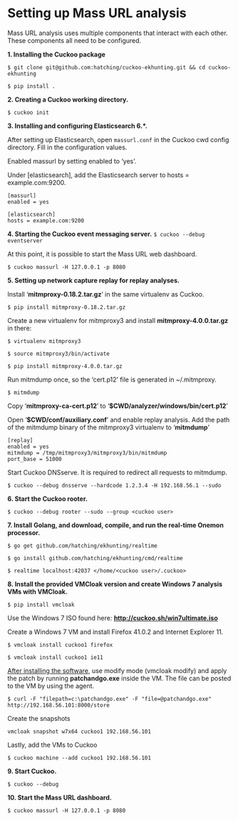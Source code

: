 # Setting up Mass URL analysis
Mass URL analysis uses multiple components that interact with each other. These components all need to be configured.

**1. Installing the Cuckoo package**

`$ git clone git@github.com:hatching/cuckoo-ekhunting.git && cd cuckoo-ekhunting`

`$ pip install .`

**2. Creating a Cuckoo working directory.**

`$ cuckoo init`

**3. Installing and configuring Elasticsearch 6.*.**

After setting up Elasticsearch, open `massurl.conf` in the Cuckoo cwd config directory. Fill in the configuration values.

Enabled massurl by setting enabled to ‘yes’.

Under [elasticsearch], add the Elasticsearch server to hosts = example.com:9200.

```
[massurl]
enabled = yes

[elasticsearch]
hosts = example.com:9200
```

**4. Starting the Cuckoo event messaging server.**
`$ cuckoo --debug eventserver`

At this point, it is possible to start the Mass URL web dashboard.

`$ cuckoo massurl -H 127.0.0.1 -p 8080`

**5. Setting up network capture replay for replay analyses.**

Install ‘**mitmproxy-0.18.2.tar.gz**‘ in the same virtualenv as Cuckoo.

`$ pip install mitmproxy-0.18.2.tar.gz`

Create a new virtualenv for mitmproxy3 and install **mitmproxy-4.0.0.tar.gz** in there:

`$ virtualenv mitmproxy3`

`$ source mitmproxy3/bin/activate`

`$ pip install mitmproxy-4.0.0.tar.gz`

Run mitmdump once, so the ‘cert.p12’ file is generated in ~/.mitmproxy.

`$ mitmdump`

Copy ‘**mitmproxy-ca-cert.p12**’ to ‘**$CWD/analyzer/windows/bin/cert.p12**’

Open ‘**$CWD/conf/auxiliary.conf**’ and enable replay analysis. Add the path of the mitmdump binary of the mitmproxy3 virtualenv to ‘**mitmdump**’

```
[replay]
enabled = yes
mitmdump = /tmp/mitmproxy3/mitmproxy3/bin/mitmdump
port_base = 51000
```

Start Cuckoo DNSserve. It is required to redirect all requests to mitmdump.

`$ cuckoo --debug dnsserve --hardcode 1.2.3.4 -H 192.168.56.1 --sudo`

**6. Start the Cuckoo rooter.**

`$ cuckoo --debug rooter --sudo --group <cuckoo user>`

**7. Install Golang, and download, compile, and run the real-time Onemon processor.**

`$ go get github.com/hatching/ekhunting/realtime`

`$ go install github.com/hatching/ekhunting/cmd/realtime`

`$ realtime localhost:42037 </home/<cuckoo user>/.cuckoo>`

**8. Install the provided VMCloak version and create Windows 7 analysis VMs with VMCloak.**

`$ pip install vmcloak`

Use the Windows 7 ISO found here: **http://cuckoo.sh/win7ultimate.iso**

Create a Windows 7 VM and install Firefox 41.0.2 and Internet Explorer 11.

`$ vmcloak install cuckoo1 firefox`

`$ vmcloak install cuckoo1 ie11`

<u>After installing the software</u>, use modify mode (vmcloak modify) and apply the patch by running **patchandgo.exe** inside the VM. The file can be posted to the VM by using the agent.

`$ curl -F "filepath=c:\patchandgo.exe" -F "file=@patchandgo.exe" http://192.168.56.101:8000/store`

Create the snapshots

`vmcloak snapshot w7x64 cuckoo1 192.168.56.101`

Lastly, add the VMs to Cuckoo

`$ cuckoo machine --add cuckoo1 192.168.56.101`

**9. Start Cuckoo.**

`$ cuckoo --debug`

**10. Start the Mass URL dashboard.**

`$ cuckoo massurl -H 127.0.0.1 -p 8080`